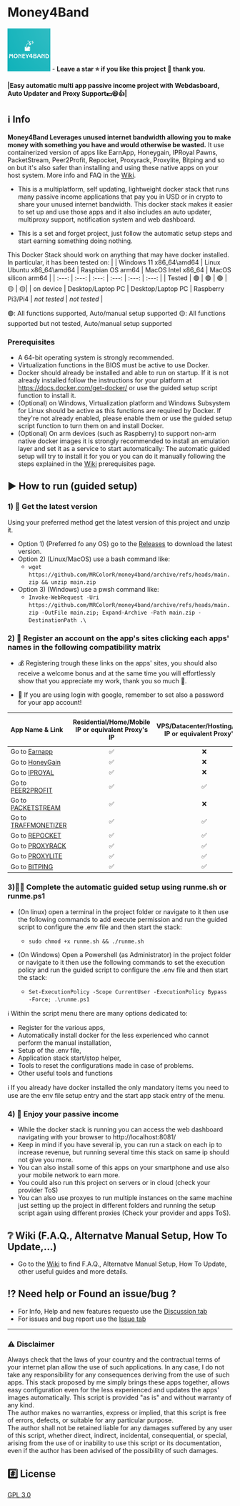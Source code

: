 # Money4Band 
<img src="./.resources/.assets/M4B_logo_small.png?raw=true" width="96"> - **Leave a star ⭐ if you like this project 🙂 thank you.**

**|Easy automatic multi app passive income project with Webdasboard, Auto Updater and Proxy Support:dollar::satisfied::+1:|**
## :information_source: Info
**Money4Band Leverages unused internet bandwidth allowing you to make money with something you have and would otherwise be wasted.** It use containerized version of apps like EarnApp, Honeygain, IPRoyal Pawns, PacketStream, Peer2Profit, Repocket, Proxyrack, Proxylite, Bitping and so on but it's also safer than installing and using these native apps on your host system. More info and FAQ in the [Wiki](https://github.com/MRColorR/money4band/wiki).

- This is a multiplatform, self updating, lightweight docker stack that runs many passive income applications that pay you in USD or in crypto to share your unused internet bandwidth. This docker stack makes it easier to set up and use those apps and it also includes an auto updater, multiproxy support, notification system and web dashboard.

- This is a set and forget project, just follow the automatic setup steps and start earning something doing nothing.

This Docker Stack should work on anything that may have docker installed. In particular, it has been tested on: 
| | Windows 11 x86_64\amd64 | Linux Ubuntu x86_64\amd64 | Raspbian OS arm64 | MacOS Intel x86_64 | MacOS silicon arm64 | 
|  :---: |  :---: |  :---: |  :---: | :---: | :---: |
| Tested | :green_circle: | :green_circle: | :green_circle: | :yellow_circle: | :yellow_circle:|
| on device | Desktop/Laptop PC | Desktop/Laptop PC | Raspberry Pi3/Pi4 | _not tested_ | _not tested_ |

:green_circle:: All functions supported, Auto/manual setup supported
:yellow_circle:: All functions supported but not tested, Auto/manual setup supported

### Prerequisites
- A 64-bit operating system is strongly recommended.
- Virtualization functions in the BIOS must be active to use Docker.
- Docker should already be installed and able to run on startup. If it is not already installed follow the instructions for your platform at https://docs.docker.com/get-docker/ or use the guided setup script function to install it.
- (Optional) on Windows, Virtualization platform and Windows Subsystem for Linux should be active as this functions are required by Docker. If they're not already enabled, please enable them or use the guided setup script function to turn them on and install Docker.
- (Optional) On arm devices (such as Raspberry) to support non-arm native docker images it is strongly recommended to install an emulation layer and set it as a service to start automatically: The automatic guided setup will try to install it for you or you can do it manually following the steps explained in the [Wiki](https://github.com/MRColorR/money4band/wiki) prerequisites page.
## :arrow_forward: How to run (guided setup)
### 1) :link: Get the latest version 
Using your preferred method get the latest version of this project and unzip it.
- Option 1) (Preferred fo any OS) go to the [Releases](https://github.com/MRColorR/money4band/releases) to download the latest version.
- Option 2) (Linux/MacOS) use a bash command like: 
  - ```wget https://github.com/MRColorR/money4band/archive/refs/heads/main.zip && unzip main.zip```
- Option 3) (Windows) use a pwsh command like: 
  - ```Invoke-WebRequest -Uri https://github.com/MRColorR/money4band/archive/refs/heads/main.zip -OutFile main.zip; Expand-Archive -Path main.zip -DestinationPath .\```


### 2) :memo: Register an account on the app's sites clicking each apps' names in the following compatibility matrix

- :moneybag: Registering trough these links on the apps' sites, you should also receive a welcome bonus and at the same time you will effortlessly show that you appreciate my work, thank you so much 	:slightly_smiling_face:.

- :key: If you are using login with google, remember to set also a password for your app account!

| App Name & Link | Residential/Home/Mobile IP or equivalent Proxy's IP | VPS/Datacenter/Hosting/Cloud IP or equivalent Proxy's IP | Max devices per Account | Max Devices per IP | 
|  :--- |  :---: |  :---: | :---: | :---: |
| Go to [Earnapp](https://earnapp.com/i/3zulx7k)  | :white_check_mark:	  | :x: | 15|1|
| Go to [HoneyGain](https://r.honeygain.me/MINDL15721) | :white_check_mark:	  | :x: |10|1|
| Go to [IPROYAL](https://pawns.app?r=MiNe)  | :white_check_mark:	  | :x: |Unlimited|1|
| Go to [PEER2PROFIT](https://p2pr.me/165849012262da8d0aa13c8)  | :white_check_mark:	  | :white_check_mark:	 | Unlimited|Unlimited|
| Go to [PACKETSTREAM](https://packetstream.io/?psr=3zSD)  | :white_check_mark:	  | :x: |Unlimited|1|
| Go to [TRAFFMONETIZER](https://traffmonetizer.com/?aff=366499) | :white_check_mark:	  | :white_check_mark: |Unlimited|Unlimited|
| Go to [REPOCKET](https://link.repocket.co/hr8i)  | :white_check_mark:	  | :white_check_mark: |Unlimited|2|
| Go to [PROXYRACK](https://peer.proxyrack.com/ref/myoas6qttvhuvkzh8ffx90ns1ouhwgilfgamo5ex)  | :white_check_mark:	  | :white_check_mark: |500|1|
| Go to [PROXYLITE](https://proxylite.ru/?r=PJTKXWN3) | :white_check_mark:	  | :white_check_mark: |Unlimited|1|
| Go to [BITPING](https://app.bitping.com?r=qm7mIuX3) | :white_check_mark:	  | :white_check_mark: |Unlimited|1|

### 3):technologist: Complete the automatic guided setup using runme.sh or runme.ps1
* (On linux) open a terminal in the project folder or navigate to it then use the following commands to add execute permission and run the guided script to configure the .env file and then start the stack:
  - ```sudo chmod +x runme.sh && ./runme.sh ```

* (On Windows) Open a Powershell (as Administrator) in the project folder or navigate to it then use the following commands to set the execution policy and run the guided script to configure the .env file and then start the stack:
  - ```Set-ExecutionPolicy -Scope CurrentUser -ExecutionPolicy Bypass -Force; .\runme.ps1 ```

:information_source: Within the script menu there are many options dedicated to:
- Register for the various apps,
- Automatically install docker for the less experienced who cannot perform the manual installation,
- Setup of the .env file,
- Application stack start/stop helper,
- Tools to reset the configurations made in case of problems.
- Other useful tools and functions

:information_source: If you already have docker installed the only mandatory items you need to use are the env file setup entry and the start app stack entry of the menu.

### 4) :money_mouth_face: Enjoy your passive income

- While the docker stack is running you can access the web dashboard navigating with your browser to http://localhost:8081/
- Keep in mind if you have several ip, you can run a stack on each ip to increase revenue, but running several time this stack on same ip should not give you more. 
- You can also install some of this apps on your smartphone and use also your mobile network to earn more.
- You could also run this project on servers or in cloud (check your provider ToS)
- You can also use proxyes to run multiple instances on the same machine just setting up the project in different folders and running the setup script again using different proxies (Check your provider and apps ToS).

## :grey_question: Wiki (F.A.Q., Alternatve Manual Setup, How To Update,...)

* Go to the [Wiki](https://github.com/MRColorR/money4band/wiki) to find F.A.Q., Alternatve Manual Setup, How To Update, other useful guides and more details.



## :interrobang: Need help or Found an issue/bug ? 
- For Info, Help and new features requesto use the [Discussion tab](https://github.com/MRColorR/money4band/discussions)
- For issues and bug report use the [Issue tab](https://github.com/MRColorR/money4band/issues)

---

### :warning: Disclaimer
Always check that the laws of your country and the contractual terms of your internet plan allow the use of such applications. In any case, I do not take any responsibility for any consequences deriving from the use of such apps. This stack proposed by me simply brings these apps together, allows easy configuration even for the less experienced and updates the apps' images automatically. 
This script is provided "as is" and without warranty of any kind.  
The author makes no warranties, express or implied, that this script is free of errors, defects, or suitable for any particular purpose.  
The author shall not be retained liable for any damages suffered by any user of this script, whether direct, indirect, incidental, consequential, or special, arising from the use of or inability to use this script or its documentation, even if the author has been advised of the possibility of such damages.  

## :hash: License
[GPL 3.0](https://www.gnu.org/licenses/gpl-3.0.html)
